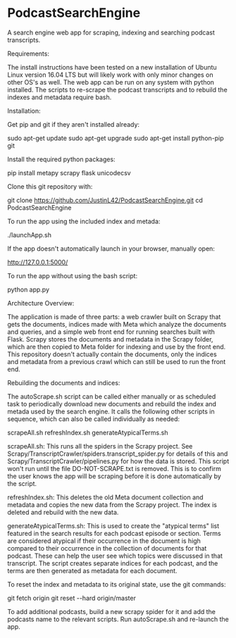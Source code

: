 # PodcastSearchEngine

A search engine web app for scraping, indexing and searching podcast transcripts.

Requirements:

The install instructions have been tested on a new installation of Ubuntu Linux version 16.04 LTS but will likely work with only minor changes on other OS's as well. The web app can be run on any system with python installed. The scripts to re-scrape the podcast transcripts and to rebuild the indexes and metadata require bash.

Installation:

Get pip and git if they aren't installed already:

sudo apt-get update
sudo apt-get upgrade
sudo apt-get install python-pip git

Install the required python packages:

pip install metapy scrapy flask unicodecsv

Clone this git repository with:

git clone https://github.com/JustinL42/PodcastSearchEngine.git
cd PodcastSearchEngine

To run the app using the included index and metada:

./launchApp.sh

If the app doesn't automatically launch in your browser, manually open: 

http://127.0.0.1:5000/


To run the app without using the bash script:

python app.py

Architecture Overview:

The application is made of three parts: a web crawler built on Scrapy that gets the documents, indices made with Meta which analyze the documents and queries, and a simple web front end for running searches built with Flask. Scrapy stores the documents and metadata in the Scrapy folder, which are then copied to Meta folder for indexing and use by the front end. This repository doesn't actually contain the documents, only the indices and metadata from a previous crawl which can still be used to run the front end. 


Rebuilding the documents and indices:

The autoScrape.sh script can be called either manually or as scheduled task to periodically download new documents and rebuild the index and metada used by the search engine. It calls the following other scripts in sequence, which can also be called individually as needed: 

scrapeAll.sh
refreshIndex.sh
generateAtypicalTerms.sh


scrapeAll.sh: This runs all the spiders in the Scrapy project. See Scrapy/TranscriptCrawler/spiders.transcript_spider.py for details of this and Scrapy/TranscriptCrawler/pipelines.py for how the data is stored. This script won't run until the file DO-NOT-SCRAPE.txt is removed. This is to confirm the user knows the app will be scraping before it is done automatically by the script.

refreshIndex.sh: This deletes the old Meta document collection and metadata and copies the new data from the Scrapy project. The index is deleted and rebuild with the new data.

generateAtypicalTerms.sh: This is used to create the "atypical terms" list featured in the search results for each podcast episode or section. Terms are considered atypical if their occurrence in the document is high compared to their occurrence in the collection of documents for that podcast. These can help the user see which topics were discussed in that transcript. The script creates separate indices for each podcast, and the terms are then generated as metadata for each document.

To reset the index and metadata to its original state, use the git commands:

git fetch origin
git reset --hard origin/master


To add additional podcasts, build a new scrapy spider for it and add the podcasts name to the relevant scripts. Run autoScrape.sh and re-launch the app.
